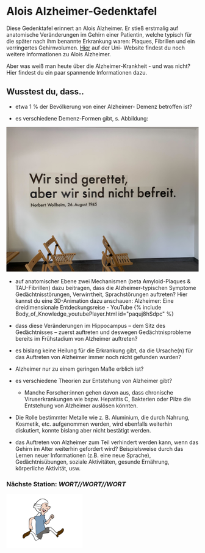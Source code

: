 # Alois Alzheimer-Gedenktafel 


Diese Gedenktafel erinnert an Alois Alzheimer. Er stieß erstmalig auf anatomische 
Veränderungen im Gehirn einer Patientin, welche typisch für die später nach ihm benannte 
Erkrankung waren: Plaques, Fibrillen und ein verringertes Gehirnvolumen. [Hier](https://www.uni-frankfurt.de/66990042/Gedenktafel_für_Alois_Alzheimer) auf der Uni-
Website findest du noch weitere Informationen zu Alois Alzheimer.

Aber was weiß man heute über die Alzheimer-Krankheit - und was nicht? Hier findest du ein 
paar spannende Informationen dazu.

## Wusstest du, dass..

* etwa 1 % der Bevölkerung von einer Alzheimer-
Demenz betroffen ist?  

* es verschiedene Demenz-Formen gibt, s. Abbildung:
<img src="Wollheim_Bild1.jpg" width="600">

* auf anatomischer Ebene zwei Mechanismen (beta Amyloid-Plaques & TAU-Fibrillen) dazu beitragen, dass die Alzheimer-typischen Symptome 
Gedächtnisstörungen, Verwirrtheit, Sprachstörungen auftreten? Hier kannst du eine 3D-Animation dazu anschauen: Alzheimer: Eine 
dreidimensionale Entdeckungsreise - YouTube 
{% include Body_of_Knowledge_youtubePlayer.html id="paquj8hSdpc" %}

* dass diese Veränderungen im Hippocampus – dem Sitz des Gedächtnisses – zuerst auftreten und deswegen Gedächtnisprobleme bereits im Frühstadium von Alzheimer auftreten? 

* es bislang keine Heilung für die Erkrankung gibt, da die Ursache(n) für das Auftreten von Alzheimer immer noch nicht gefunden wurden?  

* Alzheimer nur zu einem geringen Maße erblich ist? 

* es verschiedene Theorien zur Entstehung von Alzheimer gibt? 
 
  * Manche Forscher:innen gehen davon aus, dass chronische Viruserkrankungen wie bspw. Hepatitis C, Bakterien oder Pilze die Entstehung von Alzheimer auslösen könnten.  

* Die Rolle bestimmter Metalle wie z. B. Aluminium, die durch Nahrung, 
Kosmetik, etc. aufgenommen werden, wird ebenfalls weiterhin diskutiert, 
konnte bislang aber nicht bestätigt werden. 

* das Auftreten von Alzheimer zum Teil verhindert werden kann, wenn das Gehirn im 
Alter weiterhin gefordert wird? Beispielsweise durch das Lernen neuer Informationen 
(z.B. eine neue Sprache), Gedächtnisübungen, soziale Aktivitäten, gesunde 
Ernährung, körperliche Aktivität, usw. 
 
 

### Nächste Station: _WORT//WORT//WORT_   
<img src="Pose2.svg" width="200">
